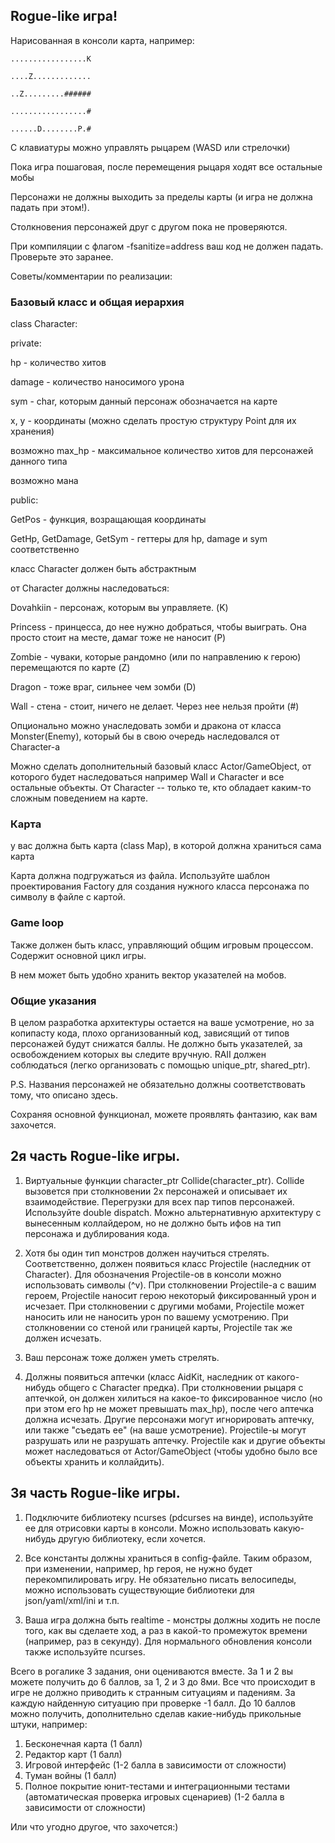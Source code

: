 ## Rogue-like игра!
 
Нарисованная в консоли карта, например:

  `.................K`
  
  `....Z.............`
  
  `..Z.........######`
  
  `.................#`
  
  `......D........P.#`

С клавиатуры можно управлять рыцарем (WASD или стрелочки)

Пока игра пошаговая, после перемещения рыцаря ходят все остальные мобы

Персонажи не должны выходить за пределы карты (и игра не должна падать при этом!).

Столкновения персонажей друг с другом пока не проверяются.


При компиляции с флагом -fsanitize=address ваш код не должен падать. Проверьте это заранее.


Советы/комментарии по реализации:

### Базовый класс и общая иерархия
class Character:

private:

hp - количество хитов

damage - количество наносимого урона 

sym - char, которым данный персонаж обозначается на карте


x, y - координаты (можно сделать простую структуру Point для их хранения)

возможно max_hp - максимальное количество хитов для персонажей данного типа

возможно мана

public:

GetPos - функция, возращающая координаты

GetHp, GetDamage, GetSym - геттеры для hp, damage и sym соответственно 



класс Character должен быть абстрактным


от Character должны наследоваться:

Dovahkiin - персонаж, которым вы управляете. (K)

Princess - принцесса, до нее нужно добраться, чтобы выиграть. Она просто стоит на месте, дамаг тоже не наносит (P)

Zombie - чуваки, которые рандомно (или по направлению к герою) перемещаются по карте (Z)

Dragon - тоже враг, сильнее чем зомби (D)

Wall - стена - стоит, ничего не делает. Через нее нельзя пройти (#)

Опционально можно унаследовать зомби и дракона от класса Monster(Enemy), который бы в свою очередь наследовался от Character-а

Можно сделать дополнительный базовый класс Actor/GameObject, от которого будет наследоваться например Wall и Character и все остальные объекты. От Character -- только те, кто обладает каким-то сложным поведением на карте.


### Карта
у вас должна быть карта (class Map), в которой должна храниться сама карта

Карта должна подгружаться из файла. Используйте шаблон проектирования Factory для создания нужного класса персонажа по символу в файле с картой. 

### Game loop

Также должен быть класс, управляющий общим игровым процессом. Содержит основной цикл игры.

В нем может быть удобно хранить вектор указателей на мобов.

### Общие указания
В целом разработка архитектуры остается на ваше усмотрение, но за копипасту кода, плохо организованный код, зависящий от типов персонажей будут снижатся баллы. Не должно быть указателей, за освобождением которых вы следите вручную. RAII должен соблюдаться (легко организовать с помощью unique_ptr, shared_ptr).


P.S. Названия персонажей не обязательно должны соответствовать тому, что описано здесь. 

Сохраняя основной функционал, можете проявлять фантазию, как вам захочется.


## 2я часть Rogue-like игры.

1. Виртуальные функции character_ptr Collide(character_ptr). Collide вызовется при столкновении 2х персонажей и описывает их взаимодействие.
Перегрузки для всех пар типов персонажей. Используйте double dispatch.
Можно альтернативную архитектуру с вынесенным коллайдером, но не должно быть ифов на тип персонажа и дублирования кода.

2. Хотя бы один тип монстров должен научиться стрелять. Соответственно, должен появиться класс Projectile (наследник от Character). Для обозначения Projectile-ов в консоли можно использовать символы (^v). При столкновении Projectile-а с вашим героем, Projectile наносит герою некоторый фиксированный урон и исчезает. При столкновении с другими мобами, Projectile может наносить или не наносить урон по вашему усмотрению. При столкновении со стеной или границей карты, Projectile так же должен исчезать.

3. Ваш персонаж тоже должен уметь стрелять.

4. Должны появиться аптечки (класс AidKit, наследник от какого-нибудь общего с Character предка). При столкновении рыцаря с аптечкой, он должен хилиться на какое-то фиксированное число (но при этом его hp не может превышать max_hp), после чего аптечка должна исчезать. Другие персонажи могут игнорировать аптечку, или также "съедать ее" (на ваше усмотрение). Projectile-ы могут разрушать или не разрушать аптечку. Projectile как и другие объекты может наследоваться от Actor/GameObject (чтобы удобно было все объекты хранить и коллайдить).



## 3я часть Rogue-like игры.

1. Подключите библиотеку ncurses (pdcurses на винде), используйте ее для отрисовки карты в консоли. Можно использовать какую-нибудь другую библиотеку, если хочется.

2. Все константы должны храниться в config-файле. Таким образом, при изменении, например, hp героя, не нужно будет перекомпилировать игру. Не обязательно писать велосипеды, можно использовать существующие библиотеки для json/yaml/xml/ini и т.п.

3. Ваша игра должна быть realtime - монстры должны ходить не после того, как вы сделаете ход, а раз в какой-то промежуток времени (например, раз в секунду). Для нормального обновления консоли также используйте ncurses.



Всего в рогалике 3 задания, они оцениваются вместе. За 1 и 2 вы можете получить до 6 баллов, за 1, 2 и 3 до 8ми. Все что происходит в игре не должно приводить к странным ситуациям и падениям. За каждую найденную ситуацию при проверке -1 балл. До 10 баллов можно получить, дополнительно сделав какие-нибудь прикольные штуки, например:

1. Бесконечная карта (1 балл)
2. Редактор карт (1 балл)
3. Игровой интерфейс (1-2 балла в зависимости от сложности)
4. Туман войны (1 балл)
5. Полное покрытие юнит-тестами и интеграционными тестами (автоматическая проверка игровых сценариев) (1-2 балла в зависимости от сложности)

Или что угодно другое, что захочется:)
